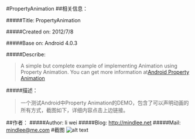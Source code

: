 #PropertyAnimation
##相关信息：

#####Title:
PropertyAnimation

#####Created on:
2012/7/8

#####Base on:
Android 4.0.3

#####Describe: 
> A simple but complete example of implementing Animation using Property Animation. 
You can get more information at[Android Property Animation][1] 

#####描述：
>一个测试Android中Property Animation的DEMO，包含了可以声明动画的所有方式，截图如下，详细内容点击上边链接。

##作者：
#####Author:
li wei
#####Blog:
http://mindlee.net
#####Mail:
mindlee@me.com
#截图
![alt text][screenshot1]


[1]: http://mindlee.com/2012/07/08/android-property-animation/
[screenshot1]: http://mindlee.com/uploads/2012/09/property_animation.jpg
